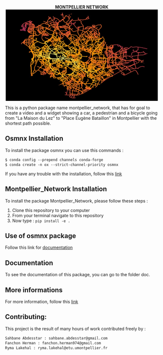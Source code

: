 <p align="center">
  <strong> MONTPELLIER NETWORK </strong> <br>
<img src="osmnx_colors.jpg" style="vertical-align:middle" width="500" height='300' class='center' alt='logo'>
</p>

This is a python package name montpellier_network, that has for goal to create a video and a widget showing a car, a pedestrian and a bicycle going from "La Maison du Lez" to "Place Eugène Bataillon" in Montpellier with the shortest path possible.

## Osmnx Installation 
To install the package osmnx you can use this commands :
```{bash}
$ conda config --prepend channels conda-forge
$ conda create -n ox --strict-channel-priority osmnx
```
If you have any trouble with the installation, follow this [link](https://github.com/NREL/OpenOA/blob/master/readme.md)

## Montpellier_Network Installation 
To install the package Montpellier_Network, please follow these steps :

   1. Clone this repository to your computer    
   2. From your terminal navigate to this repository    
   3. Now type : `pip install -e .`
   
## Use of osmnx package
Follow this link for [documentation](https://osmnx.readthedocs.io/en/stable/osmnx.html#module-osmnx.settings)

## Documentation 
To see the documentation of this package, you can go to the folder doc.

## More informations
For more information, follow this [link](https://github.com/gboeing/osmnx-examples)

## Contributing: 
This project is the result of many hours of work contributed freely by :  

    Sahbane Abdesstar : sahbane.abdesstar@gmail.com
    Fanchon Herman : fanchon.herman974@gmail.com
    Ryma Lakehal : ryma.lakehal@etu.umontpellier.fr
